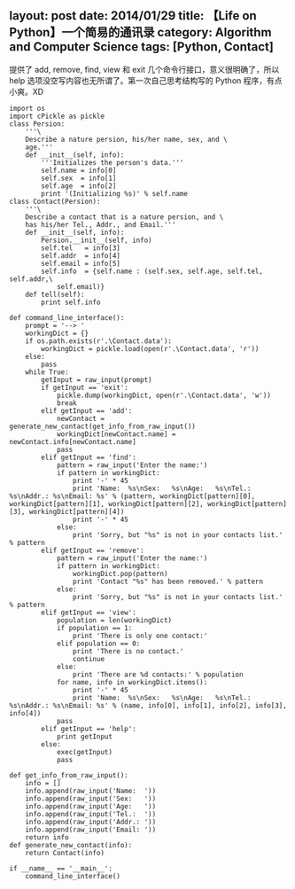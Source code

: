 layout: post
date: 2014/01/29
title: 【Life on Python】一个简易的通讯录
category: Algorithm and Computer Science
tags: [Python, Contact]
---

提供了 add, remove, find, view 和 exit 几个命令行接口，意义很明确了，所以 help 选项没空写内容也无所谓了。第一次自己思考结构写的 Python 程序，有点小爽。XD

    import os
    import cPickle as pickle
    class Persion:
        '''\
        Describe a nature persion, his/her name, sex, and \
        age.'''
        def __init__(self, info):
            '''Initializes the person's data.'''
            self.name = info[0]
            self.sex  = info[1]
            self.age  = info[2]
            print '(Initializing %s)' % self.name
    class Contact(Persion):
        '''\
        Describe a contact that is a nature persion, and \
        has his/her Tel., Addr., and Email.'''
        def __init__(self, info):
            Persion.__init__(self, info)
            self.tel   = info[3]
            self.addr  = info[4]
            self.email = info[5]
            self.info  = {self.name : (self.sex, self.age, self.tel, self.addr,\
                self.email)}
        def tell(self):
            print self.info

    def command_line_interface():
        prompt = '--> '
        workingDict = {}
        if os.path.exists(r'.\Contact.data'):
            workingDict = pickle.load(open(r'.\Contact.data', 'r'))
        else:
            pass
        while True:
            getInput = raw_input(prompt)
            if getInput == 'exit':
                pickle.dump(workingDict, open(r'.\Contact.data', 'w'))
                break
            elif getInput == 'add':
                newContact = generate_new_contact(get_info_from_raw_input())
                workingDict[newContact.name] = newContact.info[newContact.name]
                pass
            elif getInput == 'find':
                pattern = raw_input('Enter the name:')
                if pattern in workingDict:
                    print '-' * 45
                    print 'Name:  %s\nSex:   %s\nAge:   %s\nTel.:  %s\nAddr.: %s\nEmail: %s' % (pattern, workingDict[pattern][0], workingDict[pattern][1], workingDict[pattern][2], workingDict[pattern][3], workingDict[pattern][4])
                    print '-' * 45
                else:
                    print 'Sorry, but "%s" is not in your contacts list.' % pattern
            elif getInput == 'remove':
                pattern = raw_input('Enter the name:')
                if pattern in workingDict:
                    workingDict.pop(pattern)
                    print 'Contact "%s" has been removed.' % pattern
                else:
                    print 'Sorry, but "%s" is not in your contacts list.' % pattern
            elif getInput == 'view':
                population = len(workingDict)
                if population == 1:
                    print 'There is only one contact:'
                elif population == 0:
                    print 'There is no contact.'
                    continue
                else:
                    print 'There are %d contacts:' % population
                for name, info in workingDict.items():
                    print '-' * 45
                    print 'Name:  %s\nSex:   %s\nAge:   %s\nTel.:  %s\nAddr.: %s\nEmail: %s' % (name, info[0], info[1], info[2], info[3], info[4])
                pass
            elif getInput == 'help':
                print getInput
            else:
                exec(getInput)
                pass

    def get_info_from_raw_input():
        info = []
        info.append(raw_input('Name:  '))
        info.append(raw_input('Sex:   '))
        info.append(raw_input('Age:   '))
        info.append(raw_input('Tel.:  '))
        info.append(raw_input('Addr.: '))
        info.append(raw_input('Email: '))
        return info
    def generate_new_contact(info):
        return Contact(info)

    if __name__ == '__main__':
        command_line_interface()
